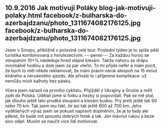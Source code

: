 10.9.2016
Jak motivuji Poláky
blog-jak-motivuji-polaky.html
facebook/z-bulharska-do-azerbajdzanu/photo_1311674082176125.jpg
facebook/z-bulharska-do-azerbajdzanu/photo_1311674082176125.jpg
--------------

Jsem v Sinopu, přibližně v polovině celé tour. Poslední týden je to spíše pěší turistika kombinovaná s horolezectvím. 
---perex---
Za každou horou se stoupáním 10+% následuje hned stejné klesání. Takže nahoru se drápu minimálně hodinu a dole jsem za pár vteřin. To mi přijde nefér a mám pocit, že bych to měl někde reklamovat, že mám právní nárok alespoň na 15 minut klidného a nerušeného sjezdu. Ale přináší to i příjemné komplikace: už nemůžu nosit kalhoty bez pásku.

Včera jsem narazil na prvního cyklistu. Přijížděl z Ukrajiny a Gruzie a mířil zpět do Polska. Udělali jsme si fotku a hezky si popovídali. Pak se mě ptal, jak dlouho ještě tato prudká stoupání a klesání budou. Prý jestli ještě tak 60 nebo 70 km. Tak jsem mu řekl, že asi tak ještě 600 až 700 km. Jeho vyděšených výraz jsem se pokusil napravit doplněním, že je to tady ale pěkné, že bude mít spoustu dobrých fotek a tak. Jen mávnul rukou a beze slov odjel. Musím se naučit více lidi motivovat.
